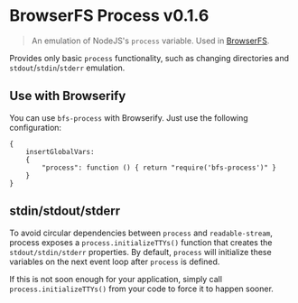 # BrowserFS Process v0.1.6
> An emulation of NodeJS's `process` variable. Used in [BrowserFS](https://github.com/jvilk/BrowserFS).

Provides only basic `process` functionality, such as changing directories and `stdout`/`stdin`/`stderr` emulation.

## Use with Browserify

You can use `bfs-process` with Browserify. Just use the following configuration:

```{js}
{
    insertGlobalVars:
    {
        "process": function () { return "require('bfs-process')" }
    }
}
```

## stdin/stdout/stderr

To avoid circular dependencies between `process` and `readable-stream`, process exposes a
`process.initializeTTYs()` function that creates the `stdout/stdin/stderr` properties.
By default, `process` will initialize these variables on the next event loop after
`process` is defined.

If this is not soon enough for your application, simply call
`process.initializeTTYs()` from your code to force it to happen sooner.
